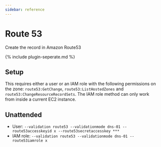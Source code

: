 ```yaml
---
sidebar: reference
---
```


# Route 53
Create the record in Amazon Route53

{% include plugin-seperate.md %}

## Setup
This requires either a user or an IAM role with the following permissions on the zone: 
`route53:GetChange`, `route53:ListHostedZones` and `route53:ChangeResourceRecordSets`. 
The IAM role method can only work from inside a current EC2 instance.

## Unattended 
- User:
`--validation route53 --validationmode dns-01 --route53accesskeyid x --route53secretaccesskey ***`
- IAM  role:
`--validation route53 --validationmode dns-01 --route53iamrole x`
